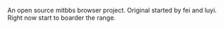 An open source mitbbs browser project.
Original started by fei and luyi. Right now start to boarder the range.